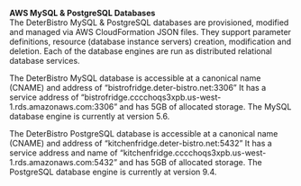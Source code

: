 **AWS MySQL & PostgreSQL Databases**  
The DeterBistro MySQL & PostgreSQL databases are provisioned, modified and managed via AWS CloudFormation JSON files. They support parameter definitions, resource (database instance servers) creation, modification and deletion. Each of the database engines are run as distributed relational database services.

The DeterBistro MySQL database is accessible at a canonical name (CNAME) and address of “bistrofridge.deter-bistro.net:3306” It has a service address of “bistrofridge.cccchoqs3xpb.us-west-1.rds.amazonaws.com:3306” and has 5GB of allocated storage. The MySQL database engine is currently at version 5.6.

The DeterBistro PostgreSQL database is accessible at a canonical name (CNAME) and address of “kitchenfridge.deter-bistro.net:5432” It has a service address and name of “kitchenfridge.cccchoqs3xpb.us-west-1.rds.amazonaws.com:5432” and has 5GB of allocated storage. The PostgreSQL database engine is currently at version 9.4.
